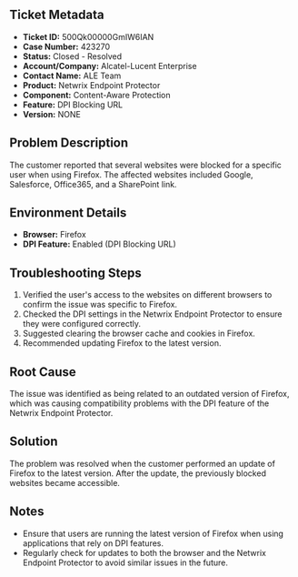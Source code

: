 ## Ticket Metadata
- **Ticket ID:** 500Qk00000GmIW6IAN
- **Case Number:** 423270
- **Status:** Closed - Resolved
- **Account/Company:** Alcatel-Lucent Enterprise
- **Contact Name:** ALE Team
- **Product:** Netwrix Endpoint Protector
- **Component:** Content-Aware Protection
- **Feature:** DPI Blocking URL
- **Version:** NONE

## Problem Description
The customer reported that several websites were blocked for a specific user when using Firefox. The affected websites included Google, Salesforce, Office365, and a SharePoint link.

## Environment Details
- **Browser:** Firefox
- **DPI Feature:** Enabled (DPI Blocking URL)

## Troubleshooting Steps
1. Verified the user's access to the websites on different browsers to confirm the issue was specific to Firefox.
2. Checked the DPI settings in the Netwrix Endpoint Protector to ensure they were configured correctly.
3. Suggested clearing the browser cache and cookies in Firefox.
4. Recommended updating Firefox to the latest version.

## Root Cause
The issue was identified as being related to an outdated version of Firefox, which was causing compatibility problems with the DPI feature of the Netwrix Endpoint Protector.

## Solution
The problem was resolved when the customer performed an update of Firefox to the latest version. After the update, the previously blocked websites became accessible.

## Notes
- Ensure that users are running the latest version of Firefox when using applications that rely on DPI features.
- Regularly check for updates to both the browser and the Netwrix Endpoint Protector to avoid similar issues in the future.